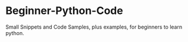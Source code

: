 # Beginner-Python-Code
Small Snippets and Code Samples, plus examples, for beginners to learn python. 
